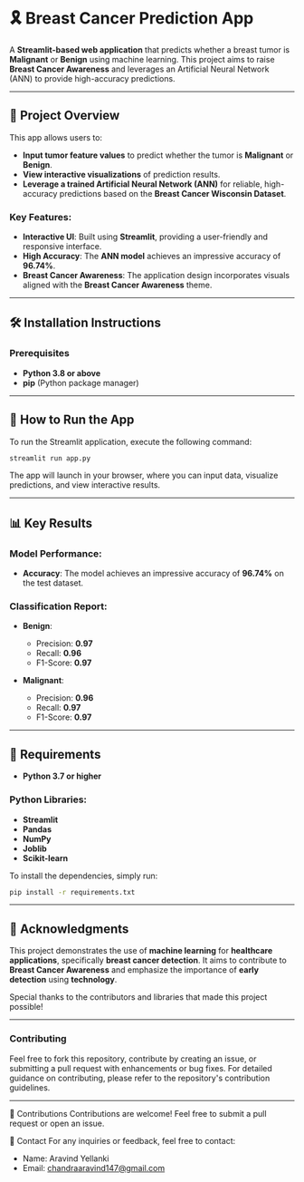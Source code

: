 # 🎗️ Breast Cancer Prediction App

A **Streamlit-based web application** that predicts whether a breast tumor is **Malignant** or **Benign** using machine learning. This project aims to raise **Breast Cancer Awareness** and leverages an Artificial Neural Network (ANN) to provide high-accuracy predictions.

---

## 📝 Project Overview

This app allows users to:
- **Input tumor feature values** to predict whether the tumor is **Malignant** or **Benign**.
- **View interactive visualizations** of prediction results.
- **Leverage a trained Artificial Neural Network (ANN)** for reliable, high-accuracy predictions based on the **Breast Cancer Wisconsin Dataset**.

### Key Features:
- **Interactive UI**: Built using **Streamlit**, providing a user-friendly and responsive interface.
- **High Accuracy**: The **ANN model** achieves an impressive accuracy of **96.74%**.
- **Breast Cancer Awareness**: The application design incorporates visuals aligned with the **Breast Cancer Awareness** theme.

---

## 🛠️ Installation Instructions

### Prerequisites
- **Python 3.8 or above**
- **pip** (Python package manager)

---

## 🚀 How to Run the App

To run the Streamlit application, execute the following command:

```bash
streamlit run app.py
```

The app will launch in your browser, where you can input data, visualize predictions, and view interactive results.

---

## 📊 Key Results

### **Model Performance:**

- **Accuracy**: The model achieves an impressive accuracy of **96.74%** on the test dataset.

### **Classification Report:**

- **Benign**:
  - Precision: **0.97**
  - Recall: **0.96**
  - F1-Score: **0.97**

- **Malignant**:
  - Precision: **0.96**
  - Recall: **0.97**
  - F1-Score: **0.97**

---

## 📝 Requirements

- **Python 3.7 or higher**

### Python Libraries:
- **Streamlit**
- **Pandas**
- **NumPy**
- **Joblib**
- **Scikit-learn**

To install the dependencies, simply run:

```bash
pip install -r requirements.txt
```

---

## 📜 Acknowledgments

This project demonstrates the use of **machine learning** for **healthcare applications**, specifically **breast cancer detection**. It aims to contribute to **Breast Cancer Awareness** and emphasize the importance of **early detection** using **technology**.

Special thanks to the contributors and libraries that made this project possible!

---

### **Contributing**
Feel free to fork this repository, contribute by creating an issue, or submitting a pull request with enhancements or bug fixes. For detailed guidance on contributing, please refer to the repository's contribution guidelines.

---
🤝 Contributions
Contributions are welcome! Feel free to submit a pull request or open an issue.

📧 Contact
For any inquiries or feedback, feel free to contact:

- Name: Aravind Yellanki
- Email: chandraaravind147@gmail.com
